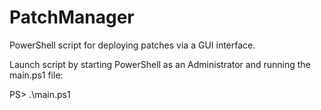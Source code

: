 # PatchManager
PowerShell script for deploying patches via a GUI interface.

Launch script by starting PowerShell as an Administrator and running the main.ps1 file:

PS> .\main.ps1
